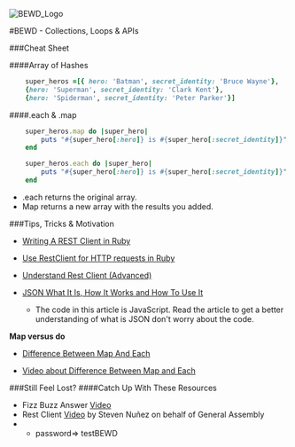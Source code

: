![BEWD_Logo](../assets/BEWD_Logo.png)

#BEWD - Collections, Loops & APIs

###Cheat Sheet

####Array of Hashes

```ruby
	super_heros =[{ hero: 'Batman', secret_identity: 'Bruce Wayne'}, 
	{hero: 'Superman', secret_identity: 'Clark Kent'}, 
	{hero: 'Spiderman', secret_identity: 'Peter Parker'}]
```


####.each & .map

```ruby
	super_heros.map do |super_hero| 
		puts "#{super_hero[:hero]} is #{super_hero[:secret_identity]}"
	end
```
	
```ruby
	super_heros.each do |super_hero| 
		puts "#{super_hero[:hero]} is #{super_hero[:secret_identity]}"
	end
```

*	.each returns the original array. 
*	Map returns a new array with the results you added. 


###Tips, Tricks & Motivation


*	[Writing A REST Client in Ruby](http://www.alphadevx.com/a/88-Writing-a-REST-Client-in-Ruby)

*	[Use RestClient for HTTP requests in Ruby](https://coderwall.com/p/bmgapg)

*	[Understand Rest Client (Advanced)](http://www.ibm.com/developerworks/library/os-understand-rest-ruby/)

*	[JSON What It Is, How It Works and How To Use It](http://www.copterlabs.com/blog/json-what-it-is-how-it-works-how-to-use-it/)
	*	The code in this article is JavaScript. Read the article to get a better understanding of what is JSON don't worry about the code.	

__Map versus do__

*	[Difference Between Map And Each](http://stackoverflow.com/questions/9586989/difference-between-map-and-each)

*	[Video about Difference Between Map and Each](http://www.youtube.com/watch?v=jJHzwgPl5lA)


###Still Feel Lost?
####Catch Up With These Resources

-	Fizz Buzz Answer [Video](https://vimeo.com/67752034)
-	Rest Client [Video](http://vimeo.com/67132957) by Steven Nuñez on behalf of General Assembly
-	
	-	password=> testBEWD	

